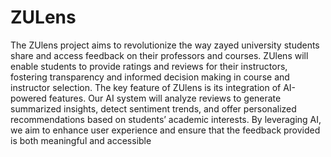 # ZULens
The ZUlens project aims to revolutionize the way zayed university students share and access feedback on their professors and courses. ZUlens will enable students to provide ratings and reviews for their instructors, fostering transparency and informed decision making in course and instructor selection. The key feature of ZUlens is its integration of AI-powered features. Our AI system will analyze reviews to generate summarized insights, detect sentiment trends, and offer personalized recommendations based on students’ academic interests. By leveraging AI, we aim to enhance user experience and ensure that the feedback provided is both meaningful and accessible

